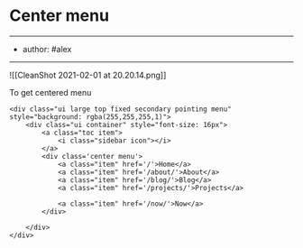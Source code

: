 # Center menu
---
- author: #alex 
---

![[CleanShot 2021-02-01 at 20.20.14.png]]

To get centered menu
```
<div class="ui large top fixed secondary pointing menu" style="background: rgba(255,255,255,1)">
	<div class="ui container" style="font-size: 16px">
		<a class="toc item">
			<i class="sidebar icon"></i>
		</a>
		<div class='center menu'>
			<a class="item" href='/'>Home</a>
			<a class="item" href='/about/'>About</a>
			<a class="item" href='/blog/'>Blog</a>
			<a class="item" href='/projects/'>Projects</a>
				
			<a class="item" href='/now/'>Now</a>
		</div>
		
	</div>
</div>
```
